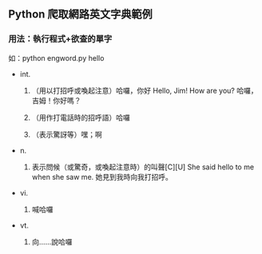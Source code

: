 ## Python 爬取網路英文字典範例
### 用法：執行程式+欲查的單字
如：python engword.py hello  

* int.
  1. （用以打招呼或喚起注意）哈囉，你好 Hello, Jim! How are you? 哈囉，吉姆！你好嗎？


  2. （用作打電話時的招呼語）哈囉


  3. （表示驚訝等）嘿；啊


* n.
  1. 表示問候（或驚奇，或喚起注意時）的叫聲[C][U] She said hello to me when she saw me. 她見到我時向我打招呼。


* vi.
  1. 喊哈囉


* vt.
  1. 向……說哈囉

